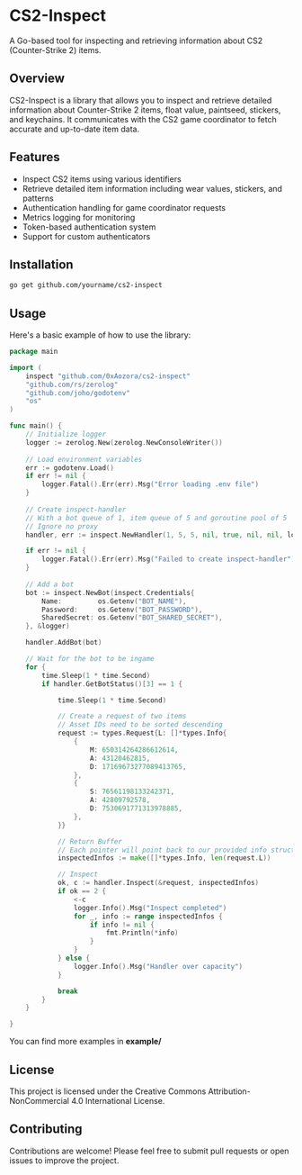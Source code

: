 
# CS2-Inspect

A Go-based tool for inspecting and retrieving information about CS2 (Counter-Strike 2) items.

## Overview

CS2-Inspect is a library that allows you to inspect and retrieve detailed information about Counter-Strike 2 items, float value, paintseed, stickers, and keychains. It communicates with the CS2 game coordinator to fetch accurate and up-to-date item data.

## Features

- Inspect CS2 items using various identifiers
- Retrieve detailed item information including wear values, stickers, and patterns
- Authentication handling for game coordinator requests
- Metrics logging for monitoring
- Token-based authentication system
- Support for custom authenticators

## Installation

```bash
go get github.com/yourname/cs2-inspect
```

## Usage

Here's a basic example of how to use the library:

```go
package main

import (
    inspect "github.com/0xAozora/cs2-inspect"
    "github.com/rs/zerolog"
    "github.com/joho/godotenv"
    "os"
)

func main() {
    // Initialize logger
    logger := zerolog.New(zerolog.NewConsoleWriter())
    
    // Load environment variables
    err := godotenv.Load()
    if err != nil {
        logger.Fatal().Err(err).Msg("Error loading .env file")
    }
    
    // Create inspect-handler
    // With a bot queue of 1, item queue of 5 and goroutine pool of 5
    // Ignore no proxy
    handler, err := inspect.NewHandler(1, 5, 5, nil, true, nil, nil, logger, nil)

    if err != nil {
        logger.Fatal().Err(err).Msg("Failed to create inspect-handler")
    }
    
    // Add a bot
    bot := inspect.NewBot(inspect.Credentials{
		Name:         os.Getenv("BOT_NAME"),
		Password:     os.Getenv("BOT_PASSWORD"),
		SharedSecret: os.Getenv("BOT_SHARED_SECRET"),
	}, &logger)

	handler.AddBot(bot)

    // Wait for the bot to be ingame 
    for {
        time.Sleep(1 * time.Second)
        if handler.GetBotStatus()[3] == 1 {

            time.Sleep(1 * time.Second)

            // Create a request of two items
            // Asset IDs need to be sorted descending
            request := types.Request{L: []*types.Info{
                {
                    M: 650314264286612614,
                    A: 43120462815,
                    D: 17169673277089413765,
                },
                {
                    S: 76561198133242371,
                    A: 42809792578,
                    D: 7530691771313978885,
                },
            }}

            // Return Buffer
            // Each pointer will point back to our provided info struct if the inspect was successful, nil otherwise
            inspectedInfos := make([]*types.Info, len(request.L))

            // Inspect
            ok, c := handler.Inspect(&request, inspectedInfos)
            if ok == 2 {
                <-c
                logger.Info().Msg("Inspect completed")
                for _, info := range inspectedInfos {
                    if info != nil {
                        fmt.Println(*info)
                    }
                }
            } else {
                logger.Info().Msg("Handler over capacity")
            }

            break
        }
    }

}
```

You can find more examples in **example/**

## License

This project is licensed under the Creative Commons Attribution-NonCommercial 4.0 International License.

## Contributing

Contributions are welcome! Please feel free to submit pull requests or open issues to improve the project.